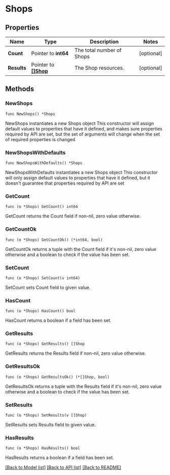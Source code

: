 # Shops

## Properties

Name | Type | Description | Notes
------------ | ------------- | ------------- | -------------
**Count** | Pointer to **int64** | The total number of Shops | [optional] 
**Results** | Pointer to [**[]Shop**](Shop.md) | The Shop resources. | [optional] 

## Methods

### NewShops

`func NewShops() *Shops`

NewShops instantiates a new Shops object
This constructor will assign default values to properties that have it defined,
and makes sure properties required by API are set, but the set of arguments
will change when the set of required properties is changed

### NewShopsWithDefaults

`func NewShopsWithDefaults() *Shops`

NewShopsWithDefaults instantiates a new Shops object
This constructor will only assign default values to properties that have it defined,
but it doesn't guarantee that properties required by API are set

### GetCount

`func (o *Shops) GetCount() int64`

GetCount returns the Count field if non-nil, zero value otherwise.

### GetCountOk

`func (o *Shops) GetCountOk() (*int64, bool)`

GetCountOk returns a tuple with the Count field if it's non-nil, zero value otherwise
and a boolean to check if the value has been set.

### SetCount

`func (o *Shops) SetCount(v int64)`

SetCount sets Count field to given value.

### HasCount

`func (o *Shops) HasCount() bool`

HasCount returns a boolean if a field has been set.

### GetResults

`func (o *Shops) GetResults() []Shop`

GetResults returns the Results field if non-nil, zero value otherwise.

### GetResultsOk

`func (o *Shops) GetResultsOk() (*[]Shop, bool)`

GetResultsOk returns a tuple with the Results field if it's non-nil, zero value otherwise
and a boolean to check if the value has been set.

### SetResults

`func (o *Shops) SetResults(v []Shop)`

SetResults sets Results field to given value.

### HasResults

`func (o *Shops) HasResults() bool`

HasResults returns a boolean if a field has been set.


[[Back to Model list]](../README.md#documentation-for-models) [[Back to API list]](../README.md#documentation-for-api-endpoints) [[Back to README]](../README.md)


